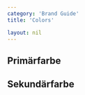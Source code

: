 ```yaml
---
category: 'Brand Guide'
title: 'Colors'

layout: nil
---
```


<h2>Primärfarbe</h2>
<div class="circle color-circle-1"></div>
<div class="circle color-circle-2"></div>
<div class="circle color-circle-3"></div>


<h2>Sekundärfarbe</h2>
<div class="circle color-circle-4"></div>
<div class="circle color-circle-5"></div>

